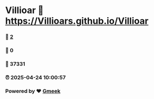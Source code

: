 # Villioar :link: https://Villioars.github.io/Villioar 
### :page_facing_up: [2](https://Villioars.github.io/Villioar/tag.html) 
### :speech_balloon: 0 
### :hibiscus: 37331 
### :alarm_clock: 2025-04-24 10:00:57 
### Powered by :heart: [Gmeek](https://github.com/Meekdai/Gmeek)
